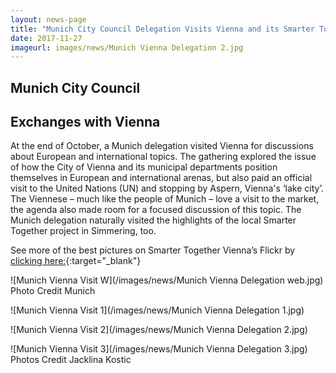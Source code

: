 ```yaml
---
layout: news-page
title: "Munich City Council Delegation Visits Vienna and its Smarter Together Project"
date: 2017-11-27
imageurl: images/news/Munich Vienna Delegation 2.jpg
---
```


<div class="multiline">
<h2><span class="ornament-news">Munich City Council</span></h2>
<h2><span class="ornament-news">Exchanges with Vienna</span></h2>
</div>

At the end of October, a Munich delegation visited Vienna for discussions about European and international topics. The gathering explored the issue of how the City of Vienna and its municipal departments position themselves in European and international arenas, but also paid an official visit to the United Nations (UN) and stopping by Aspern, Vienna's ‘lake city’. The Viennese – much like the people of Munich – love a visit to the market, the agenda also made room for a focused discussion of this topic. The Munich delegation naturally visited the highlights of the local Smarter Together project in Simmering, too. 

See more of the best pictures on Smarter Together Vienna’s Flickr by [clicking here:](https://www.flickr.com/photos/smarter_together_wien/sets/72157687125030132){:target="_blank"} 

![Munich Vienna Visit W](/images/news/Munich Vienna Delegation web.jpg)
Photo Credit Munich

![Munich Vienna Visit 1](/images/news/Munich Vienna Delegation 1.jpg)

![Munich Vienna Visit 2](/images/news/Munich Vienna Delegation 2.jpg)

![Munich Vienna Visit 3](/images/news/Munich Vienna Delegation 3.jpg)
Photos Credit Jacklina Kostic
